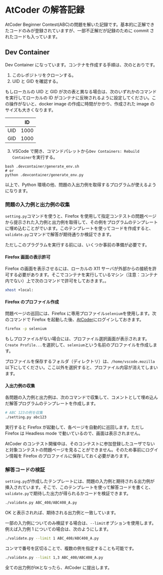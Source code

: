 # AtCoder の解答記録

AtCoder Beginner Contest(ABC)の問題を解いた記録です。基本的に正解できたコードのみが登録されていますが、一部不正解だが記録のために commit されたコードも入っています。

## Dev Container

Dev Container になっています。コンテナを作成する手順は、次のとおりです。

1. このレポジトリをクローンする。
2. UID と GID を確認する。

もしローカルの UID と GID が次の表と異なる場合は、次のいずれかのコマンドを実行してローカルの ID がコンテナに反映されるように設定してください。この操作がないと、docker image の作成に時間がかかり、作成された image のサイズも大きくなります。

|     | ID   |
| --- | ---- |
| UID | 1000 |
| GID | 1000 |

3. VSCode で開き、コマンドパレットから`Dev Containers: Rebuild Container`を実行する。

```
bash .devcontainer/generate_env.sh
# or
python .devcontainer/generate_env.py
```

以上で、Python 環境の他、問題の入出力例を取得するプログラムが使えるようになります。

### 問題の入力例と出力例の収集

`setting.py`コマンドを使うと、Firefox を使用して指定コンテストの問題ページから提示された入力例と出力例を取得して、その例をプログラムのテンプレートに埋め込むことがでいます。このテンプレートを使ってコードを作成すると、`validate.py`コマンドで解答が期待通りか検証できます。

ただしこのプラグラムを実行する前には、いくつか事前の準備が必要です。

#### Firefox 画面の表示許可

Firefox の画面を表示させるには、ローカルの X11 サーバが外部からの接続を許可する必要があります。そこでコンテナを実行しているマシン（注意：コンテナ内でない）上で次のコマンドで許可をしておきます。。

```bash
xhost +local:
```

#### Firefox のプロファイル作成

問題ページの巡回には、Firefox に専用プロファイル`selenium`を使用します。次のコマンドで Firefox を起動した後、[AtCoder](https://atcoder.jp/?lang=ja)にログインしておきます。

```bash
firefox -p selenium
```

もしプロファイルがない場合には、プロファイル選択画面が表示されます。`Create Profile...`を選択して、`selenium`という名前のプロファイルを作成します。

プロファイルを保存するフォルダ（ディレクトリ）は、`/home/vscode.mozilla`以下にしてください。ここ以外を選択すると、プロファイル内容が消えてしまいます。

#### 入出力例の収集

各問題の入力例と出力例は、次のコマンドで収集して、コメントとして埋め込んだ解答プログラムのテンプレートを作成します。

```bash
# ABC 123の例を収集
./setting.py abc123
```

実行すると Firefox が起動して、各ページを自動的に巡回します。ただし Firefox は Headless mode で動いているので、画面は表示されません。

AtCoder のコンテスト開催中は、そのコンテストに参加登録したユーザでないと対象コンテストの問題ページを見ることができません。そのため事前にログイン情報を Firefox のプロファイルに保存しておく必要があります。

### 解答コードの検証

`setting.py`が作成したテンプレートには、問題の入力例と期待される出力例が挿入されています。そこで、このテンプレートを使って解答コードを書くと、`validate.py`で期待した出力が得られるかコードを検証できます。

```bash
./validate.py ABC_408/ABC408_A.py
```

OK と表示されれば、期待される出力例と一致しています。

一部の入力例についてのみ検証する場合は、`--limit`オプションを使用します。例えば入力例 1 についての場合は、次のようにします。

```bash
./validate.py --limit 1 ABC_408/ABC408_A.py
```

コンマで番号を区切ることで、複数の例を指定することも可能です。

```bash
./validate.py --limit 1,3 ABC_408/ABC408_A.py
```

全ての出力例が`OK`となったら、AtCoder に提出します。
